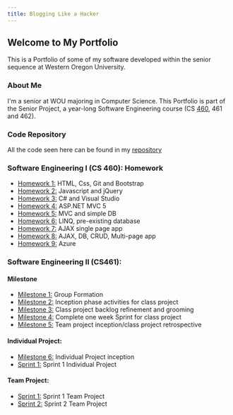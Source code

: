 ```yaml
---
title: Blogging Like a Hacker
---
```

## Welcome to My Portfolio
This is a Portfolio of some of my software developed within the senior sequence at Western Oregon University.

### About Me
I'm a senior at WOU majoring in Computer Science.
This Portfolio is part of the Senior Project, a year-long Software Engineering course (CS  [460](http://www.wou.edu/~morses/classes/cs46x/index.html), 461 and 462).

### Code Repository
All the code seen here can be found in my [repository](https://github.com/hmadland/460)

### Software Engineering I (CS 460): Homework
* [Homework 1:](https://hmadland.github.io/460/journalHW1.html) HTML, Css, Git and Bootstrap
* [Homework 2:](https://hmadland.github.io/460/journalHW2.html) Javascript and jQuery
* [Homework 3:](https://hmadland.github.io/460/journalHW3.html) C# and Visual Studio
* [Homework 4:](https://hmadland.github.io/460/journalHW4.html) ASP.NET MVC 5
* [Homework 5:](https://hmadland.github.io/460/journalHW5.html) MVC and simple DB
* [Homework 6:](https://hmadland.github.io/460/journalHW6.html) LINQ, pre-existing database
* [Homework 7:](https://hmadland.github.io/460/journalHW7.html) AJAX single page app
* [Homework 8:](https://hmadland.github.io/460/journalHW8.html) AJAX, DB, CRUD, Multi-page app
* [Homework 9:](https://hmadland.github.io/460/journalHW9.html) Azure

### Software Engineering II (CS461):
#### Milestone
* [Milestone 1:](https://hmadland.github.io/460/milestone1.html) Group Formation
* [Milestone 2:](https://hmadland.github.io/460/milestone2.html) Inception phase activities for class project
* [Milestone 3:](https://hmadland.github.io/460/milestone3.html) Class project backlog refinement and grooming
* [Milestone 4:](https://hmadland.github.io/460/milestone4.html) Complete one week Sprint for class project
* [Milestone 5:](https://hmadland.github.io/460/milestone5.html) Team project inception/class project retrospective
#### Individual Project:
* [Milestone 6:](https://hmadland.github.io/460/milestone6.html) Individual Project inception
* [Sprint 1:](https://hmadland.github.io/460/Individualsprint1.html) Sprint 1 Individual Project
#### Team Project:
* [Sprint 1:](https://hmadland.github.io/460/TeamSprint1.html) Sprint 1 Team Project
* [Sprint 2:](https://hmadland.github.io/460/TeamSprint2.html) Sprint 2 Team Project
